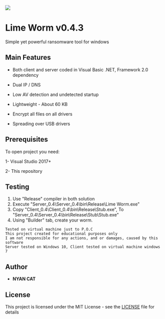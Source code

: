 <img src="https://i.imgur.com/BQgvLeA.gif">

# Lime Worm v0.4.3
	
 Simple yet powerful ransomware tool for windows

 
## Main Features

* Both client and server coded in Visual Basic .NET, Framework 2.0 dependency
 
* Dual IP / DNS

* Low AV detection and undetected startup
 
* Lightweight - About 60 KB

* Encrypt all files on all drivers

* Spreading over USB drivers
 
 
## Prerequisites

To open project you need:

1- Visual Studio 2017+

2- This repository
 
 
## Testing
 
1. Use "Release" compiler in both solution
2. Execute "Server_0.4\Server_0.4\bin\Release\Lime Worm.exe"
3. Copy "Client_0.4\Client_0.4\bin\Release\Stub.exe", To "Server_0.4\Server_0.4\bin\Release\Stub\Stub.exe"
4. Using "Builder" tab, create your worm.
 ```
 Tested on virtual machine just to P.O.C
 This project created for educational purposes only
 I am not responsible for any actions, and or damages, caused by this software
 Server tested on Windows 10, Client tested on virtual machine windows 7
 ```
 
 
## Author

* **NYAN CAT**  


## License

This project is licensed under the MIT License - see the [LICENSE](/LICENSE) file for details
